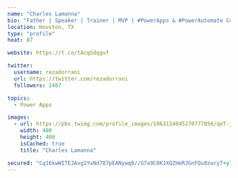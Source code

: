 ```yaml
---
name: "Charles Lamanna"
bio: "Father | Speaker | Trainer | MVP | #PowerApps & #PowerAutomate Community Super User | YouTuber Right-pointing triangle http://youtube.com/c/rezadorrani | Learn - Share - Clockwise rightwards and leftwards open circle arrows"
location: Houston, TX
type: "profile"
heat: 87

website: https://t.co/tAcqSdqguf

twitter:
  username: rezadorrani
  url: https://twitter.com/rezadorrani
  followers: 2467

topics:
  - Power Apps

images:
  - url: https://pbs.twimg.com/profile_images/1063114045270777856/qeT-jpWr_400x400.jpg
    width: 400
    height: 400
    isCached: true
    title: "Charles Lamanna"

secured: "Cq16kwWITEJAxg1YxNd787pEANywq8//G7a9C0KJXQZHeRJGnFQu8zwryT+y79e11BFa6J3Cllzc+s2BELE54g8akH9j5HNkBQEsfgQ60O4YRkHr9eXDxS9DN7KVJE9A1bKewY7hwEGnJt+clnMUfTu4BFNOy/pJgvvHUPh3AvXmGLqhAlllFjGMFZzR2ZQL5zocv9D3CpimLsVXSoVVUXqKxucD6jei5voHUM5gW8d77UE8/pYTvqli1bFJjXSV+1SRg94WD3HgT5KSxwmmnuwARgB2qnboTwxsoWROPPqmTLh4HxWrpiMryUcc1TWuCA1UGCy1nBAoWlOx2Nuq/JZqp9aDL+CwccXckh9yRcVTVSKdXKvdy0dkK7ayeOG5QLRN79hR37kfCxUAe8EPSJRpC53Wch1Af4rDCOFLWsg=;IEJwOyhLN2JP6VwIAfWjog=="
---
```


